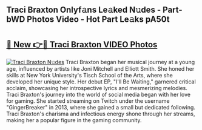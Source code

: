 ## Traci Braxton Onlyf𝚊ns Le𝚊ked N𝚞des - Part-bWD Photos Video - Hot Part Le𝚊ks pA50t

# <h2><a href="http://ab51254.deff.icu/?id=Traci+Braxton">🔗 New 👉🔴 Traci Braxton VIDEO Photos</a></h2>

[![Traci Braxton N𝚞des](https://i.imgur.com/rIISA9y.gif)](http://ab51254.deff.icu/?id=Traci+Braxton)
Traci Braxton began her musical journey at a young age, influenced by artists like Joni Mitchell and Elliott Smith. She honed her skills at New York University's Tisch School of the Arts, where she developed her unique style. Her debut EP, "I'll Be Waiting," garnered critical acclaim, showcasing her introspective lyrics and mesmerizing melodies. Traci Braxton's journey into the world of social media began with her love for gaming. She started streaming on Twitch under the username "GingerBreaker" in 2013, where she gained a small but dedicated following. Traci Braxton's charisma and infectious energy shone through her streams, making her a popular figure in the gaming community.
